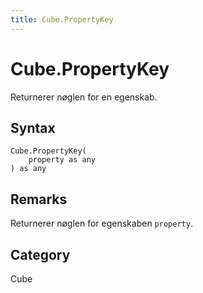 ```yaml
---
title: Cube.PropertyKey
---
```


# Cube.PropertyKey


Returnerer nøglen for en egenskab.


## Syntax

```powerquery
Cube.PropertyKey(
    property as any
) as any
```


## Remarks

Returnerer nøglen for egenskaben <code>property</code>.



## Category
Cube
